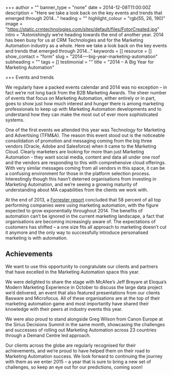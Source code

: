 +++
author = ""
banner_type = "none"
date = 2014-12-08T11:00:00Z
description = "Here we take a look back on the key events and trends that emerged through 2014…"
heading = ""
highlight_colour = "rgb(55, 26, 190)"
image = "https://static.crmtechnologies.com/sites/default/files/FotorCreated.jpg"
intro = "Astonishingly we’re heading towards the end of another year. 2014 has been busy for us at CRM Technologies and for the Marketing Automation industry as a whole. Here we take a look back on the key events and trends that emerged through 2014…"
keywords = []
resource = []
show_contact = "form"
slug = "2014-–-big-year-marketing-automation"
subheading = ""
tags = []
testimonial = ""
title = "2014 – A Big Year for Marketing Automation"

+++
Events and trends

We regularly have a packed events calendar and 2014 was no exception – in fact we’re not long back from the B2B Marketing Awards. The sheer number of events that focus on Marketing Automation, either entirely or in part, goes to show just how much interest and hunger there is among marketing professionals to keep up with Marketing Automation developments and to understand how they can make the most out of ever more sophisticated systems.

One of the first events we attended this year was Technology for Marketing and Advertising (TFM&A). The reason this event stood out is the noticeable consolidation of promotion and messaging coming from the big three vendors (Oracle, Adobe and Salesforce) when it came to the Marketing Cloud. Clearly marketers are looking for more than just Marketing Automation - they want social media, content and data all under one roof and the vendors are responding to this with comprehensive cloud offerings. With very similar messages coming from all vendors in this space, it can be a confusing environment for those in the platform selection process. Interestingly though this hasn’t deterred organisations from investing in Marketing Automation, and we’re seeing a growing maturity of understanding about MA capabilities from the clients we work with.

At the end of 2013, a [Forrester report](https://www.forrester.com/Gauging+Your+Progress+And+Success/fulltext/-/E-RES95303) concluded that 58 percent of all top performing companies were using marketing automation, with the figure expected to grow exponentially throughout 2014. The benefits of automation can’t be ignored in the current marketing landscape, a fact that organisations are becoming increasingly aware of. The expectations of customers has shifted – a one size fits all approach to marketing doesn’t cut it anymore and the only way to successfully introduce personalised marketing is with automation.

## Achievements

We want to use this opportunity to congratulate our clients and partners that have excelled in the Marketing Automation space this year.

We were delighted to share the stage with McAfee’s Jeff Breyare at Eloqua’s Modern Marketing Experience in October to discuss the large data project we’d delivered, an event that also featured presentations from our clients Basware and Microfocus. All of these organisations are at the top of their marketing automation game and most importantly have shared their knowledge with their peers at industry events this year.

We were also proud to stand alongside Greg Wilson from Canon Europe at the Sirius Decisions Summit in the same month, showcasing the challenges and successes of rolling out Marketing Automation across 23 countries through a Demand Centre led approach.

Our clients across the globe are regularly recognised for their achievements, and we’re proud to have helped them on their road to Marketing Automation success. We look forward to continuing the journey with them as we enter 2015 – a year that is sure to bring a new set of challenges, so keep an eye out for our predictions, coming soon!